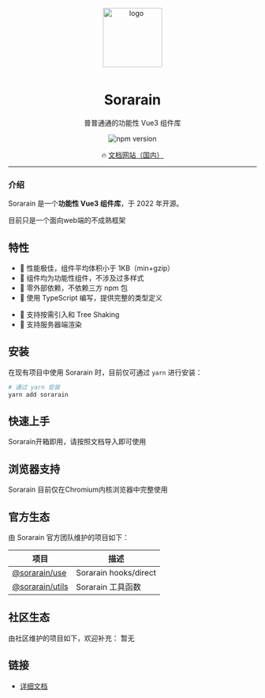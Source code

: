 <p align="center">
    <img alt="logo" src="https://api.adicw.cn/static/logo/sorarain.png" width="120" style="margin-bottom: 10px;">
</p>

<h1 align="center">Sorarain</h1>

<p align="center">普普通通的功能性 Vue3 组件库</p>

<p align="center">
    <img src="https://img.shields.io/npm/v/sorarain?style=flat-square" alt="npm version" />
    <!-- <img src="https://img.shields.io/github/workflow/status/vant-ui/vant/CI/dev?style=flat-square" alt="CI Status" /> -->
    <!-- <img src="https://img.shields.io/codecov/c/github/vant-ui/vant/dev.svg?style=flat-square&color=#4fc08d" alt="Coverage Status" />
    <img src="https://img.shields.io/npm/dm/vant.svg?style=flat-square&color=#4fc08d" alt="downloads" /> -->
    <!-- <img src="https://img.badgesize.io/https://unpkg.com/vant@3/lib/vant.min.js?compression=gzip&style=flat-square&label=gzip%20size&color=#4fc08d" alt="Gzip Size" /> -->
</p>

<p align="center">
  🔥 <a href="https://sorarain.adicw.cn/zh/">文档网站（国内）</a>
  <!-- &nbsp; -->
  <!-- 🌈 <a href="https://vant-ui.github.io/vant">文档网站（GitHub）</a> -->
</p>

---

### 介绍

Sorarain 是一个**功能性 Vue3 组件库**，于 2022 年开源。

目前只是一个面向web端的不成熟框架

## 特性

- 🚀 性能极佳，组件平均体积小于 1KB（min+gzip）
- 🚀 组件均为功能性组件，不涉及过多样式
- 🚀 零外部依赖，不依赖三方 npm 包
- 💪 使用 TypeScript 编写，提供完整的类型定义
<!-- - 💪 单元测试覆盖率超过 90%，提供稳定性保障 -->
<!-- - 📖 提供丰富的中英文文档和组件示例 -->
- 🍭 支持按需引入和 Tree Shaking
- 🍭 支持服务器端渲染

## 安装

在现有项目中使用 Sorarain 时，目前仅可通过 `yarn` 进行安装：

```bash
# 通过 yarn 安装
yarn add sorarain
```

## 快速上手
Sorarain开箱即用，请按照文档导入即可使用


## 浏览器支持

Sorarain 目前仅在Chromium内核浏览器中完整使用

## 官方生态

由 Sorarain 官方团队维护的项目如下：

| 项目 | 描述 |
| --- | --- |
| [@sorarain/use](https://github.com/Adicwu/sorarain-cli/tree/master/packages/use) | Sorarain hooks/direct |
| [@sorarain/utils](https://github.com/Adicwu/sorarain-cli/tree/master/packages/utils) | Sorarain 工具函数 |

## 社区生态

由社区维护的项目如下，欢迎补充：
暂无
## 链接

- [详细文档](https://sorarain.adicw.cn/zh/component/keep-alives.html)
<!-- - [更新日志](https://vant-contrib.gitee.io/vant#/zh-CN/changelog) -->
<!-- - [Gitter 讨论组](https://gitter.im/vant-contrib/discuss?utm_source=share-link&utm_medium=link&utm_campaign=share-link) -->

<!-- ## 开源协议 -->

<!-- 本项目基于 [MIT](https://zh.wikipedia.org/wiki/MIT%E8%A8%B1%E5%8F%AF%E8%AD%89) 协议，请自由地享受和参与开源。 -->
